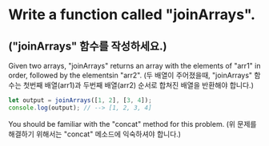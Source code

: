 # Write a function called "joinArrays".

## ("joinArrays" 함수를 작성하세요.)

Given two arrays, "joinArrays" returns an array with the elements of "arr1" in order, followed by the elementsin "arr2".
(두 배열이 주어졌을때, "joinArrays" 함수는 첫번째 배열(arr1)과 두번째 배열(arr2) 순서로 합쳐진 배열을 반환해야 합니다.)

```js
let output = joinArrays([1, 2], [3, 4]);
console.log(output); // --> [1, 2, 3, 4]
```

You should be familiar with the "concat" method for this problem.
(위 문제를 해결하기 위해서는 "concat" 메소드에 익숙하셔야 합니다.)